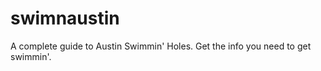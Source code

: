 swimnaustin
===========
A complete guide to Austin Swimmin' Holes. 
Get the info you need to get swimmin'.
